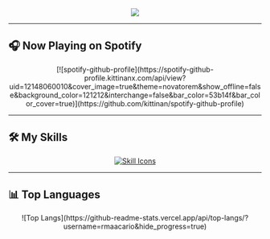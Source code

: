 <div align="center">
  <img src="https://readme-typing-svg.herokuapp.com?font=Pacifico&size=25&color=FFFFFF&center=true&lines=Hi+there!+👋💻;I'm+Rafael+Macario,;a+computational+linguist,;technical+writer,;PhD+student,;and+data+science+enthusiast."/>
</div>

---

## 🎧 Now Playing on Spotify
<div align="center">
  [![spotify-github-profile](https://spotify-github-profile.kittinanx.com/api/view?uid=12148060010&cover_image=true&theme=novatorem&show_offline=false&background_color=121212&interchange=false&bar_color=53b14f&bar_color_cover=true)](https://github.com/kittinan/spotify-github-profile)
</div>

---

## 🛠️ My Skills
<p align="center">
  <a href="https://skillicons.dev">
    <img src="https://skillicons.dev/icons?i=py,regex,tensorflow,pytorch,latex,r,js,react,html,css,docker,git" alt="Skill Icons">
  </a>
</p>

---

## 📊 Top Languages
<div align="center">
  ![Top Langs](https://github-readme-stats.vercel.app/api/top-langs/?username=rmaacario&hide_progress=true)
</div>
